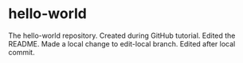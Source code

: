 hello-world
===========

The hello-world repository. Created during GitHub tutorial.
Edited the README.
Made a local change to edit-local branch.
Edited after local commit.
